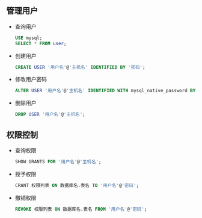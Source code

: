 ## 管理用户

- 查询用户
  
  ```sql
  USE mysql;
  SELECT * FROM user;
  ```

- 创建用户
  
  ```sql
  CREATE USER '用户名'@'主机名' IDENTIFIED BY '密码';
  ```

- 修改用户密码
  
  ```sql
  ALTER USER '用户名'@'主机名' IDENTIFIED WITH mysql_native_password BY '新密码';
  ```

- 删除用户
  
  ```sql
  DROP USER '用户名'@'主机名';
  ```

## 权限控制

- 查询权限
  
  ```sql
  SHOW GRANTS FOR '用户名'@'主机名';
  ```

- 授予权限
  
  ```sql
  CRANT 权限列表 ON 数据库名.表名 TO '用户名'@'密码';
  ```

- 撤销权限
  
  ```sql
  REVOKE 权限列表 ON 数据库名.表名 FROM '用户名'@'密码';
  ```
